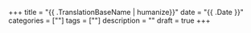 +++
title = "{{ .TranslationBaseName | humanize}}"
date = "{{ .Date }}"
categories = [""]
tags = [""]
description = ""
draft = true
+++
